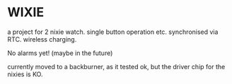 # WIXIE

a project for 2 nixie watch.
single button operation etc.
synchronised via RTC.
wireless charging.

No alarms yet! (maybe in the future)

currently moved to a backburner, as it tested ok, but the driver chip for the nixies is KO.
